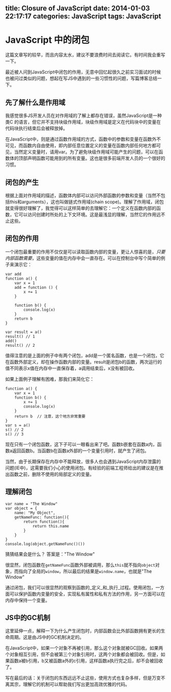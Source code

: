 title: Closure of JavaScript
date: 2014-01-03 22:17:17
categories: JavaScript
tags: JavaScript
---

# JavaScript 中的闭包

这篇文章写的较早，而且内容太水，建议不要浪费时间去阅读它。有时间我会重写一下。

<!-- more -->

最近被人问到JavaScript中闭包的作用，无意中回忆起很久之前实习面试的时候也被问过类似的问题，想起在写JS中遇到的一些习惯性的问题，写篇博客总结一下。


## 先了解什么是作用域

我感觉很多JS开发人员在对作用域的了解上都存在错误，虽然JavaScript是一种类C 的语言，但它并不支持块级作用域，块级作用域是定义在代码块中的变量在代码块执行结束后会被释放掉。

在JavaScript中，则是通过函数作用域的方式，函数中的参数和变量在函数外不可见，而函数内自由使用，即内部任意位置定义的变量在函数内部任何地方都可见，当然定义变量时，请用var。为了避免块级作用域可能产生的问题，可以在函数体的顶部声明函数可能用到的所有变量。这也是很多前端开发人员的一个很好的习惯。

## 闭包的产生

根据上面对作用域的描述，函数体内部可以访问外部函数的参数和变量（当然不包括this和arguments），这也叫做链式作用域(chain scope)。理解了作用域，闭包就变得很好理解了，我觉得可以这样简单的去理解它：一个定义在函数内部的函数，它可以访问创建时所处的上下文环境。这是最浅显的理解，当然它的作用远不止这些。

## 闭包的作用

一个闭包最重要的作用不仅仅是可以读取函数内部的变量，更让人惊喜的是，_只要内部函数需要_，这些变量的值在内存中会一直存在。可以在控制台中写个简单的例子来演示它：

```
var add
function a() {
    var x = 1
    add = function () {
        x += 1
    }

    function b() {
        console.log(x)
    }
    return b
}

var result = a()
result() // 1
add()
result() // 2
```

值得注意的是上面的例子中有两个闭包，add是一个匿名函数，也是一个闭包，它在函数外部定义，却在操作函数内部的变量。result是闭包b的函数，两次运行的值不同表示x值在内存中一直保存着，a调用结束后，x没有被回收。

如果上面例子理解有困难，那我们来简化它：

```
function a() {
    var x = 1
    function b() {
        x += 1
        console.log(x)
    }
    return b  // 注意，这个地方非常重要
}
var s = a()
s() // 2
s() // 3
```

现在只有一个闭包函数，这下子可以一眼看出来了吧。函数b嵌套在函数a内，函数a返回函数b。当函数b在函数a外部的一个变量引用时，就产生了闭包。

当然，由于长期保存在内存中不能释放，很多人也会遇到JavaScript内存泄露的问题(IE中)，这需要我们小心的使用闭包。有经验的前端工程师给出的建议是在推出函数之前，删除不使用的局部定义的变量。

## 理解闭包

```
var name = "The Window"
var object = {
    name: "My Object",   
    getNameFunc: function(){   
        return function(){   
            return this.name
        }   
    }   
}
console.log(object.getNameFunc()())
```

猜猜结果会是什么？
答案是："The Window"

很显然，闭包函数在``getNameFunc``函数外部被调用，那么``this``就不指向``object``对象，而指向了全局的``window``，所以最后的结果是``window.name``，也就是"The Window"

通过闭包，我们可以很显然的观察到函数的_定义_和_执行_过程。使用闭包，一方面可以保护函数内变量的安全，实现私有属性和私有方法的作用，另一方面可以在内存中保持一个变量。

## JS中的GC机制

这里延伸一点，解释一下为什么产生闭包时，内部函数会比外部函数拥有更长的生命周期。这是由JS中的GC机制决定的。

在JavaScript中，如果一个对象不再被引用，那么这个对象就被GC回收。如果两个对象相互引用，但不会被第三个对象引用时，这两个对象都会被回收。但是，如果函数a被b引用，b又被函数a外的c引用，这样函数a执行完之后，却不会被回收了。

写在最后的话：关于闭包的东西远远不止这些，使用方式也复杂多样，但是万变不离其宗，理解它的机制可以帮助我们写出更加高效优雅的代码。

